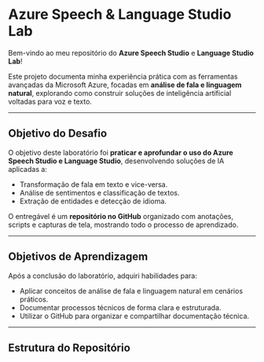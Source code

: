 # Azure Speech & Language Studio Lab

Bem-vindo ao meu repositório do **Azure Speech Studio** e **Language Studio Lab**!  

Este projeto documenta minha experiência prática com as ferramentas avançadas da Microsoft Azure, focadas em **análise de fala e linguagem natural**, explorando como construir soluções de inteligência artificial voltadas para voz e texto.

---

## Objetivo do Desafio

O objetivo deste laboratório foi **praticar e aprofundar o uso do Azure Speech Studio e Language Studio**, desenvolvendo soluções de IA aplicadas a:

- Transformação de fala em texto e vice-versa.
- Análise de sentimentos e classificação de textos.
- Extração de entidades e detecção de idioma.

O entregável é um **repositório no GitHub** organizado com anotações, scripts e capturas de tela, mostrando todo o processo de aprendizado.

---

## Objetivos de Aprendizagem

Após a conclusão do laboratório, adquiri habilidades para:

- Aplicar conceitos de análise de fala e linguagem natural em cenários práticos.
- Documentar processos técnicos de forma clara e estruturada.
- Utilizar o GitHub para organizar e compartilhar documentação técnica.

---

## Estrutura do Repositório

